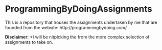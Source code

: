 # ProgrammingByDoingAssignments

<p>This is a repository that houses the assignments undertaken by me that are founded 
from the website: http://programmingbydoing.com/</p>

**Disclaimer:** *I will be nitpicking the from the more complex selection of assignments to take on.
